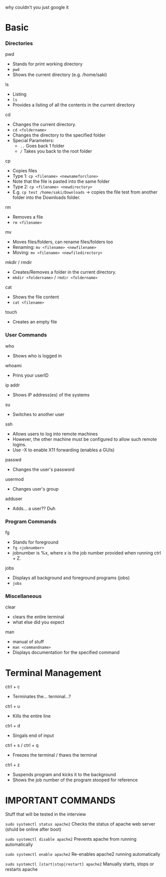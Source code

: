 why couldn't you just google it

# Basic

### Directories
pwd
- Stands for print working directory
- `pwd`
- Shows the current directory (e.g. /home/saki)

ls
- Listing
- `ls`
- Provides a listing of all the contents in the current directory

cd
- Changes the current directory.
- `cd <foldername>`
- Changes the directory to the specified folder
- Special Parameters:
	- `..` Goes back 1 folder
	- `/` Takes you back to the root folder

cp
- Copies files
- Type 1: `cp <filename> <newnameforclone>`
- Note that the file is pasted into the same folder
- Type 2: `cp <filename> <newdirectory>`
- E.g. `cp test /home/saki/Downloads` -> copies the file test from another folder into the Downloads folder.

rm
- Removes a file
- `rm <filename>`

mv
- Moves files/folders, can rename files/folders too
- Renaming: `mv <filename> <newfilename>`
- Moving: `mv <filename> <newfiledirectory>`

mkdir / rmdir
- Creates/Removes a folder in the current directory.
- `mkdir <foldername>` / `rmdir <foldername>`

cat
- Shows the file content
- `cat <filename>`

touch
- Creates an empty file

### User Commands

who
- Shows who is logged in

whoami
- Prins your userID

ip addr
- Shows IP address(es) of the systems

su
- Switches to another user

ssh
- Allows users to log into remote machines
- However, the other machine must be configured to allow such remote logins.
- Use -X to enable X11 forwarding (enables a GUIs)

passwd
- Changes the user's password

usermod
- Changes user's group

adduser
- Adds... a user?? Duh
### Program Commands

fg
- Stands for foreground
- `fg <jobnumber>`
- jobnumber is %x, where x is the job number provided when running ctrl + Z.

jobs
- Displays all background and foreground programs (jobs)
- `jobs`

### Miscellaneous
clear
- clears the entire terminal
- what else did you expect

man
- manual of stuff
- `man <commandname>`
- Displays documentation for the specified command

# Terminal Management

ctrl + c
- Terminates the... terminal...?

ctrl + u
- Kills the entire line

ctrl + d
- Singals end of input

ctrl + s / ctrl + q
- Freezes the terminal / thaws the terminal

ctrl + z
- Suspends program and kicks it to the background
- Shows the job number of the program stooped for reference

# IMPORTANT COMMANDS
Stuff that will be tested in the interview

`sudo systemctl status apache2`
Checks the status of apache web server (shuld be online after boot)

`sudo systemctl disable apache2`
Prevents apache from running automatically

`sudo systemctl enable apache2`
Re-enables apache2 running automatically

`sudo systemctl [start|stop|restart] apache2`
Manually starts, stops or restarts apache

